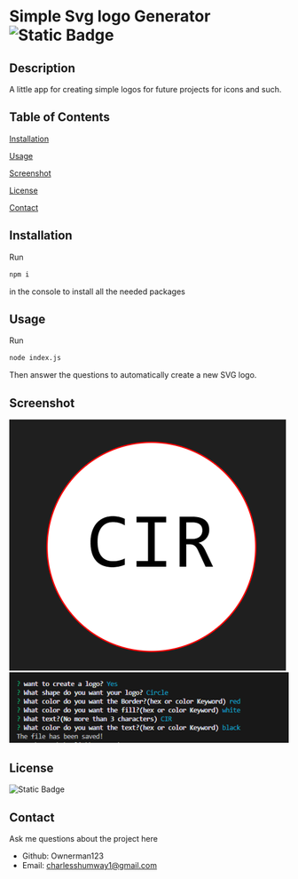 # Simple Svg logo Generator ![Static Badge](https://img.shields.io/badge/License-MIT-blue)
## Description 
 A little app for creating simple logos for future projects for icons and such.
## Table of Contents
[Installation](#installation)

[Usage](#usage)

[Screenshot](#screenshot)

[License](#license)

[Contact](#contact)

## Installation 
Run
```bash
npm i 
```
in the console to install all the needed packages 
## Usage 
Run
```bash 
node index.js
```
Then answer the 
questions to automatically create a new SVG logo.
## Screenshot 
!["SVG Generator screenshot"](./images/SVG-GEN-example.PNG)
!["SVG Generator screenshot"](./images/SVG-Gen.PNG)
## License 
![Static Badge](https://img.shields.io/badge/License-MIT-blue)
## Contact 
 Ask me questions about the project here
* Github: Ownerman123
* Email: charlesshumway1@gmail.com
